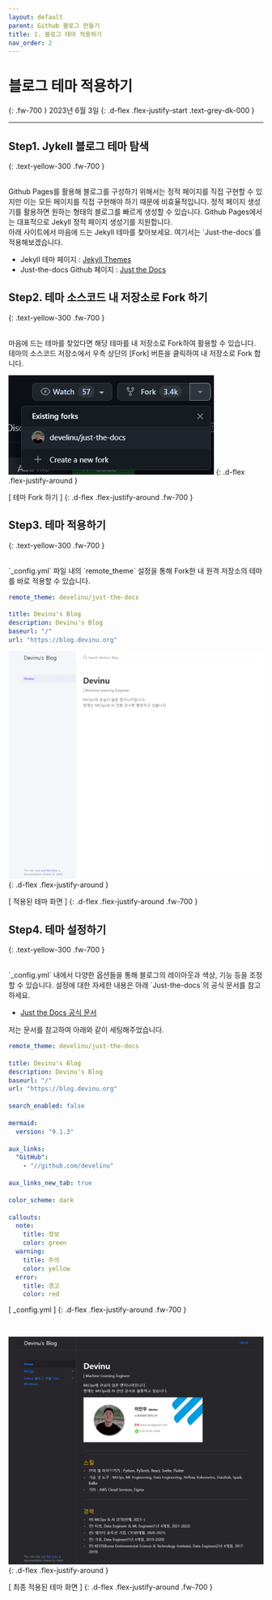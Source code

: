 ```yaml
---
layout: default
parent: Github 블로그 만들기
title: 1. 블로그 테마 적용하기
nav_order: 2
---
```


# 블로그 테마 적용하기
{: .fw-700 }
2023년 6월 3일
{: .d-flex .flex-justify-start .text-grey-dk-000 }

---

## Step1. Jykell 블로그 테마 탐색
{: .text-yellow-300 .fw-700 }

<br>
Github Pages를 활용해 블로그를 구성하기 위해서는 정적 페이지를 직접 구현할 수 있지만 이는 모든 페이지를 직접 구현해야 하기 때문에 비효율적입니다. 정적 페이지 생성기를 활용하면 원하는 형태의 블로그를 빠르게 생성할 수 있습니다. Github Pages에서는 대표적으로 Jekyll 정적 페이지 생성기를 지원합니다.

<br>
아래 사이트에서 마음에 드는 Jekyll 테마를 찾아보세요. 여기서는 `Just-the-docs`를 적용해보겠습니다.

- Jekyll 테마 페이지 : [Jekyll Themes](https://jekyll-themes.com/free)
- Just-the-docs Github 페이지 : [Just the Docs](https://github.com/just-the-docs/just-the-docs)

## Step2. 테마 소스코드 내 저장소로 Fork 하기
{: .text-yellow-300 .fw-700 }

<br>
마음에 드는 테마를 찾았다면 해당 테마를 내 저장소로 Fork하여 활용할 수 있습니다. 테마의 소스코드 저장소에서 우측 상단의 [Fork] 버튼을 클릭하여 내 저장소로 Fork 합니다.

![apply-theme-0](/assets/images/apply_theme_0.png)
{: .d-flex .flex-justify-around }

[ 테마 Fork 하기 ]
{: .d-flex .flex-justify-around .fw-700 }

## Step3. 테마 적용하기
{: .text-yellow-300 .fw-700 }

<br>
`_config.yml` 파일 내의 `remote_theme` 설정을 통해 Fork한 내 원격 저장소의 테마를 바로 적용할 수 있습니다.

```yaml
remote_theme: develinu/just-the-docs

title: Devinu's Blog
description: Devinu's Blog
baseurl: "/"
url: "https://blog.devinu.org"
```

![apply-theme-1](/assets/images/apply_theme_1.png)
{: .d-flex .flex-justify-around }

[ 적용된 테마 화면 ]
{: .d-flex .flex-justify-around .fw-700 }

## Step4. 테마 설정하기
{: .text-yellow-300 .fw-700 }

<br>
`_config.yml` 내에서 다양한 옵션들을 통해 블로그의 레이아웃과 색상, 기능 등을 조정할 수 있습니다. 설정에 대한 자세한 내용은 아래 `Just-the-docs`의 공식 문서를 참고하세요.

- [Just the Docs 공식 문서](https://just-the-docs.github.io/just-the-docs/)

저는 문서를 참고하여 아래와 같이 세팅해주었습니다.

```yaml
remote_theme: develinu/just-the-docs

title: Devinu's Blog
description: Devinu's Blog
baseurl: "/"
url: "https://blog.devinu.org"

search_enabled: false

mermaid:
  version: "9.1.3"

aux_links:
  "GitHub":
    - "//github.com/develinu"

aux_links_new_tab: true

color_scheme: dark

callouts:
  note:
    title: 정보
    color: green
  warning:
    title: 주의
    color: yellow
  error:
    title: 경고
    color: red
```
[ _config.yml ]
{: .d-flex .flex-justify-around .fw-700 }

<br>

![apply-theme-2](/assets/images/apply_theme_2.png)
{: .d-flex .flex-justify-around }

[ 최종 적용된 테마 화면 ]
{: .d-flex .flex-justify-around .fw-700 }